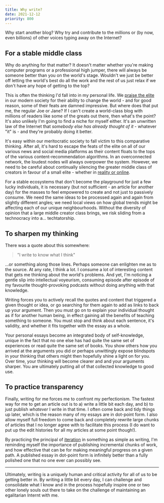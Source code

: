 ```yaml
---
title: Why write?
date: 2021-12-12
priority: 800
---
```


Why start another blog? Why try and contribute to the millions or (by now, even billions) of other voices typing away on the Internet?

## For a stable middle class
Why do anything for that matter? It doesn't matter whether you're making computer programs or a professional high jumper, there will always be someone better than you on the world's stage. Wouldn't we just be better off letting the world's best do all the work and the rest of us just relax if we don't have any hope of getting to the top?

This is often the thinking I'd fall into in my personal life. We [praise the elite](https://www.samharris.org/podcasts/making-sense-episodes/205-failure-meritocracy) in our modern society for their ability to change the world - and for good reason, some of their feats are damned impressive. But where does that put me, the regular Joe or Jane? If I can't create a world-class blog with millions of readers like some of the greats out there, then what's the point? It's also unlikely I'm going to find a niche for myself either. It's an unwritten law of the Internet that *somebody else has already thought of it* - whatever "it" is - and they're probably doing it better.

It's easy within our meritocratic society to fall victim to this comparative thinking. After all, it's hard to escape the feats of the elite on all of our various news and social media platforms as their content floats to the tops of the various content-recommendation algorithms. In an overconnected network, the loudest nodes will always overpower the system. However, we need to be careful about continually silencing the greater middle class of creators in favour of a small elite - whether in [reality or online](https://hbr.org/2020/12/the-creator-economy-needs-a-middle-class?stream=future). 

For a stable ecosystems that don't become the playground for just a few lucky individuals, it is necessary (but not sufficient - an article for another day) for the masses to feel empowered to create and not just to passively consume. We need the same ideas to be processed again and again from slightly different angles; we need local views on how global trends might be affecting each of our unique neighbourhoods. Without the diversity of opinion that a large middle creator class brings, we risk sliding from a technocracy into a... techtatorship. 

## To sharpen my thinking
There was a quote about this somewhere: 

> "I write to know what I think" 

...or something along those lines. Perhaps someone can enlighten me as to the source. At any rate, I think a lot. I consume a lot of interesting content that gets me thinking about the world's problems. And yet, I'm noticing a gentle slip into intellectual voyeurism, consuming episode after episode of my favourite thought-provoking podcasts without doing anything with that knowledge.

Writing forces you to actively recall the quotes and content that triggered a given thought or idea, or go searching for them again to add as links to back up your argument. Then you must go on to explain your individual thought as if for another human being, in effect gaining all the benefits of teaching something to someone. You must stop and think about each sentence, it's validity, and whether it fits together with the essay as a whole. 

Your personal essays become an integrated body of self-knowledge, unique in the fact that no one else has had quite the same set of experiences or read quite the same set of books. You show others how you arrived at the arguments you did or perhaps unwittingly expose blindspots in your thinking that others might then hopefully shine a light on for you. Over time, your thinking will become clearer and and your arguments sharper. You are ultimately putting all of that collected knowledge to good use. 

## To practice transparency
Finally, writing for me forces me to confront my perfectionism. The fastest way for me to get an article out is to a) write a little bit each day, and b) to just publish *whatever* I write in that time. I often come back and tidy things up later, which is the reason many of my essays are in dot-point form. I also allow myself full freedom to come back and completely rewrite large chunks of articles that I no longer agree with to facilitate this process (I do want to put up the edit histories for all my articles at some point though!).

By practicing the principal of [iteration](https://about.gitlab.com/handbook/values/#iteration) in something as simple as writing, I'm reminding myself the importance of publishing incremental chunks of work, and how effective that can be for making meaningful progress on a given path. A published essay in dot-point form is infinitely better than a fully polished one that no one ever can possibly see.

--- 
Ultimately, writing is a uniquely human and critical activity for all of us to be getting better in. By writing a little bit every day, I can challenge and consolidate what I know and in the process hopefully inspire one or two other lonely souls out there to take on the challenge of maintaining an egalitarian Internt with me. 
